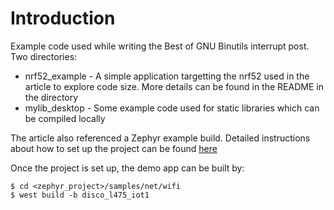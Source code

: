 # Introduction

Example code used while writing the Best of GNU Binutils interrupt post. Two directories:

- nrf52_example - A simple application targetting the nrf52 used in the article to explore code
  size. More details can be found in the README in the directory
- mylib_desktop - Some example code used for static libraries which can be compiled locally

The article also referenced a Zephyr example build. Detailed instructions about how to set up the
project can be found [here](https://docs.zephyrproject.org/latest/getting_started/index.html)

Once the project is set up, the demo app can be built by:

```
$ cd <zephyr_project>/samples/net/wifi
$ west build -b disco_l475_iot1
```
